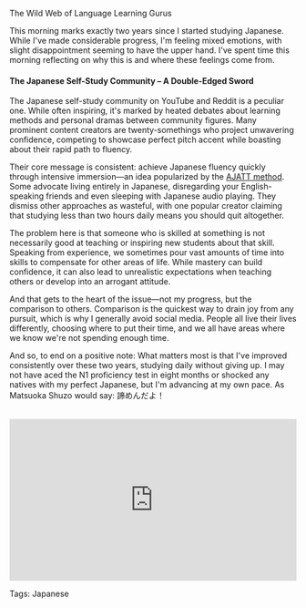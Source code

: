 The Wild Web of Language Learning Gurus

This morning marks exactly two years since I started studying Japanese. While I've made considerable progress, I'm feeling mixed emotions, with slight disappointment seeming to have the upper hand. I've spent time this morning reflecting on why this is and where these feelings come from.

#### The Japanese Self-Study Community – A Double-Edged Sword

The Japanese self-study community on YouTube and Reddit is a peculiar one. While often inspiring, it's marked by heated debates about learning methods and personal dramas between community figures. Many prominent content creators are twenty-somethings who project unwavering confidence, competing to showcase perfect pitch accent while boasting about their rapid path to fluency.

Their core message is consistent: achieve Japanese fluency quickly through intensive immersion—an idea popularized by the [AJATT method](https://tatsumoto-ren.github.io/blog/whats-ajatt.html?utm_source=chatgpt.com). Some advocate living entirely in Japanese, disregarding your English-speaking friends and even sleeping with Japanese audio playing. They dismiss other approaches as wasteful, with one popular creator claiming that studying less than two hours daily means you should quit altogether. 

The problem here is that someone who is skilled at something is not necessarily good at teaching or inspiring new students about that skill. Speaking from experience, we sometimes pour vast amounts of time into skills to compensate for other areas of life. While mastery can build confidence, it can also lead to unrealistic expectations when teaching others or develop into an arrogant attitude.

And that gets to the heart of the issue—not my progress, but the comparison to others. Comparison is the quickest way to drain joy from any pursuit, which is why I generally avoid social media. People all live their lives differently, choosing where to put their time, and we all have areas where we know we're not spending enough time.

And so, to end on a positive note: What matters most is that I've improved consistently over these two years, studying daily without giving up. I may not have aced the N1 proficiency test in eight months or shocked any natives with my perfect Japanese, but I'm advancing at my own pace.
As Matsuoka Shuzo would say: 諦めんだよ！
 
<div style="position: relative; padding-bottom: 56.25%; height: 0; overflow: hidden; margin-top: 2rem;">
    <iframe 
            style="position: absolute; top: 0; left: 0; width: 100%; height: 100%;" 
                    src="https://www.youtube.com/embed/KxGRhd_iWuE?si=fwtzHUCDxFbseF1S" 
                            title="YouTube video player" 
                                    frameborder="0" 
                                            allow="accelerometer; autoplay; clipboard-write; encrypted-media; gyroscope; picture-in-picture; web-share" 
                                                    allowfullscreen>
                                                        </iframe>
                                                        </div>


Tags: Japanese